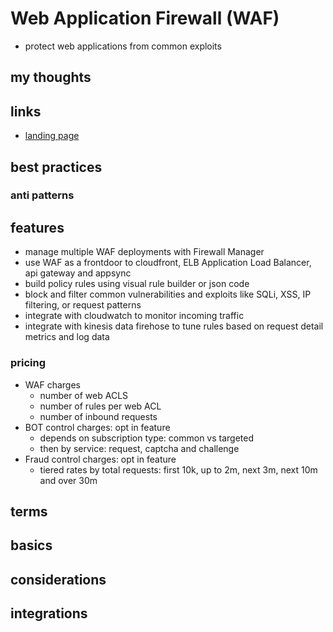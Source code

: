 # Web Application Firewall (WAF)

- protect web applications from common exploits

## my thoughts

## links

- [landing page](https://aws.amazon.com/waf/?did=ap_card&trk=ap_card)

## best practices

### anti patterns

## features

- manage multiple WAF deployments with Firewall Manager
- use WAF as a frontdoor to cloudfront, ELB Application Load Balancer, api gateway and appsync
- build policy rules using visual rule builder or json code
- block and filter common vulnerabilities and exploits like SQLi, XSS, IP filtering, or request patterns
- integrate with cloudwatch to monitor incoming traffic
- integrate with kinesis data firehose to tune rules based on request detail metrics and log data

### pricing

- WAF charges
  - number of web ACLS
  - number of rules per web ACL
  - number of inbound requests
- BOT control charges: opt in feature
  - depends on subscription type: common vs targeted
  - then by service: request, captcha and challenge
- Fraud control charges: opt in feature
  - tiered rates by total requests: first 10k, up to 2m, next 3m, next 10m and over 30m

## terms

## basics

## considerations

## integrations
